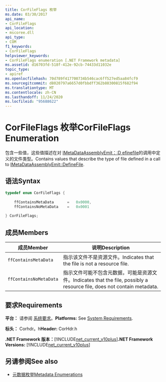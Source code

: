 ```yaml
---
title: CorFileFlags 枚举
ms.date: 03/30/2017
api_name:
- CorFileFlags
api_location:
- mscoree.dll
api_type:
- COM
f1_keywords:
- CorFileFlags
helpviewer_keywords:
- CorFileFlags enumeration [.NET Framework metadata]
ms.assetid: d16703fd-518f-412e-92cb-74433d11032e
topic_type:
- apiref
ms.openlocfilehash: 70d789f417700734b546cac6ff527ed5aa84fcf9
ms.sourcegitcommit: d8020797a6657d0fbbdff362b80300815f682f94
ms.translationtype: MT
ms.contentlocale: zh-CN
ms.lasthandoff: 11/24/2020
ms.locfileid: "95688622"
---
```

# <a name="corfileflags-enumeration"></a><span data-ttu-id="b80f3-102">CorFileFlags 枚举</span><span class="sxs-lookup"><span data-stu-id="b80f3-102">CorFileFlags Enumeration</span></span>

<span data-ttu-id="b80f3-103">包含一些值，这些值描述在对 [IMetaDataAssemblyEmit：:D efinefile](imetadataassemblyemit-definefile-method.md)的调用中定义的文件类型。</span><span class="sxs-lookup"><span data-stu-id="b80f3-103">Contains values that describe the type of file defined in a call to [IMetaDataAssemblyEmit::DefineFile](imetadataassemblyemit-definefile-method.md).</span></span>  
  
## <a name="syntax"></a><span data-ttu-id="b80f3-104">语法</span><span class="sxs-lookup"><span data-stu-id="b80f3-104">Syntax</span></span>  
  
```cpp  
typedef enum CorFileFlags {  
  
    ffContainsMetaData      =   0x0000,  
    ffContainsNoMetaData    =   0x0001  
  
} CorFileFlags;  
```  
  
## <a name="members"></a><span data-ttu-id="b80f3-105">成员</span><span class="sxs-lookup"><span data-stu-id="b80f3-105">Members</span></span>  
  
|<span data-ttu-id="b80f3-106">成员</span><span class="sxs-lookup"><span data-stu-id="b80f3-106">Member</span></span>|<span data-ttu-id="b80f3-107">说明</span><span class="sxs-lookup"><span data-stu-id="b80f3-107">Description</span></span>|  
|------------|-----------------|  
|`ffContainsMetaData`|<span data-ttu-id="b80f3-108">指示该文件不是资源文件。</span><span class="sxs-lookup"><span data-stu-id="b80f3-108">Indicates that the file is not a resource file.</span></span>|  
|`ffContainsNoMetaData`|<span data-ttu-id="b80f3-109">指示文件可能不包含元数据，可能是资源文件。</span><span class="sxs-lookup"><span data-stu-id="b80f3-109">Indicates that the file, possibly a resource file, does not contain metadata.</span></span>|  
  
## <a name="requirements"></a><span data-ttu-id="b80f3-110">要求</span><span class="sxs-lookup"><span data-stu-id="b80f3-110">Requirements</span></span>  

 <span data-ttu-id="b80f3-111">**平台：** 请参阅 [系统要求](../../get-started/system-requirements.md)。</span><span class="sxs-lookup"><span data-stu-id="b80f3-111">**Platforms:** See [System Requirements](../../get-started/system-requirements.md).</span></span>  
  
 <span data-ttu-id="b80f3-112">**标头：** Corhdr。h</span><span class="sxs-lookup"><span data-stu-id="b80f3-112">**Header:** CorHdr.h</span></span>  
  
 <span data-ttu-id="b80f3-113">**.NET Framework 版本：**[!INCLUDE[net_current_v10plus](../../../../includes/net-current-v10plus-md.md)]</span><span class="sxs-lookup"><span data-stu-id="b80f3-113">**.NET Framework Versions:** [!INCLUDE[net_current_v10plus](../../../../includes/net-current-v10plus-md.md)]</span></span>  
  
## <a name="see-also"></a><span data-ttu-id="b80f3-114">另请参阅</span><span class="sxs-lookup"><span data-stu-id="b80f3-114">See also</span></span>

- [<span data-ttu-id="b80f3-115">元数据枚举</span><span class="sxs-lookup"><span data-stu-id="b80f3-115">Metadata Enumerations</span></span>](metadata-enumerations.md)

